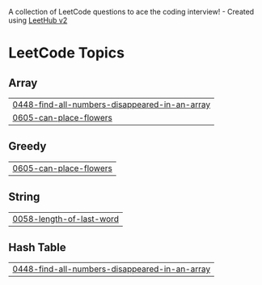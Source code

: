 A collection of LeetCode questions to ace the coding interview! - Created using [LeetHub v2](https://github.com/arunbhardwaj/LeetHub-2.0)
<!---LeetCode Topics Start-->
# LeetCode Topics
## Array
|  |
| ------- |
| [0448-find-all-numbers-disappeared-in-an-array](https://github.com/LOGARAJ06/LEETCODE_SOLUTIONS/tree/master/0448-find-all-numbers-disappeared-in-an-array) |
| [0605-can-place-flowers](https://github.com/LOGARAJ06/LEETCODE_SOLUTIONS/tree/master/0605-can-place-flowers) |
## Greedy
|  |
| ------- |
| [0605-can-place-flowers](https://github.com/LOGARAJ06/LEETCODE_SOLUTIONS/tree/master/0605-can-place-flowers) |
## String
|  |
| ------- |
| [0058-length-of-last-word](https://github.com/LOGARAJ06/LEETCODE_SOLUTIONS/tree/master/0058-length-of-last-word) |
## Hash Table
|  |
| ------- |
| [0448-find-all-numbers-disappeared-in-an-array](https://github.com/LOGARAJ06/LEETCODE_SOLUTIONS/tree/master/0448-find-all-numbers-disappeared-in-an-array) |
<!---LeetCode Topics End-->